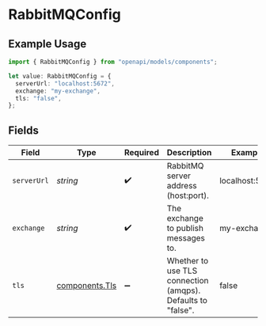 # RabbitMQConfig

## Example Usage

```typescript
import { RabbitMQConfig } from "openapi/models/components";

let value: RabbitMQConfig = {
  serverUrl: "localhost:5672",
  exchange: "my-exchange",
  tls: "false",
};
```

## Fields

| Field                                                       | Type                                                        | Required                                                    | Description                                                 | Example                                                     |
| ----------------------------------------------------------- | ----------------------------------------------------------- | ----------------------------------------------------------- | ----------------------------------------------------------- | ----------------------------------------------------------- |
| `serverUrl`                                                 | *string*                                                    | :heavy_check_mark:                                          | RabbitMQ server address (host:port).                        | localhost:5672                                              |
| `exchange`                                                  | *string*                                                    | :heavy_check_mark:                                          | The exchange to publish messages to.                        | my-exchange                                                 |
| `tls`                                                       | [components.Tls](../../models/components/tls.md)            | :heavy_minus_sign:                                          | Whether to use TLS connection (amqps). Defaults to "false". | false                                                       |
